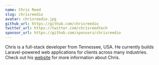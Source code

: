 ```yaml
---
name: Chris Reed
slug: chrisreedio
avatar: chrisreedio.jpg
github_url: https://github.com/chrisreedio
twitter_url: https://twitter.com/chrisreedtech
sponsor_url: https://github.com/sponsors/chrisreedio
---
```


Chris is a full-stack developer from Tennessee, USA. He currently builds Laravel-powered web applications for clients across many industries. Check out his [website](https://chrisreed.io) for more information about Chris.